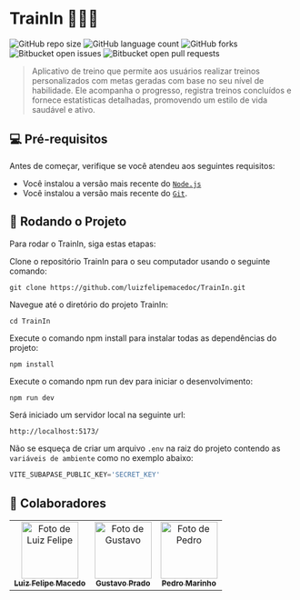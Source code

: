 # TrainIn 🏋️‍♂️💪

![GitHub repo size](https://img.shields.io/github/repo-size/iuricode/README-template?style=for-the-badge)
![GitHub language count](https://img.shields.io/github/languages/count/iuricode/README-template?style=for-the-badge)
![GitHub forks](https://img.shields.io/github/forks/iuricode/README-template?style=for-the-badge)
![Bitbucket open issues](https://img.shields.io/bitbucket/issues/iuricode/README-template?style=for-the-badge)
![Bitbucket open pull requests](https://img.shields.io/bitbucket/pr-raw/iuricode/README-template?style=for-the-badge)

> Aplicativo de treino que permite aos usuários realizar treinos personalizados com metas geradas com base no seu nível de habilidade. Ele acompanha o progresso, registra treinos concluídos e fornece estatísticas detalhadas, promovendo um estilo de vida saudável e ativo.

## 💻 Pré-requisitos

Antes de começar, verifique se você atendeu aos seguintes requisitos:

* Você instalou a versão mais recente do [`Node.js`](https://nodejs.org/pt-br/download)
* Você instalou a versão mais recente do [`Git`](https://git-scm.com/downloads).

## 🚀 Rodando o Projeto

Para rodar o TrainIn, siga estas etapas:

Clone o repositório TrainIn para o seu computador usando o seguinte comando:
```
git clone https://github.com/luizfelipemacedoc/TrainIn.git
```

Navegue até o diretório do projeto TrainIn:
```
cd TrainIn
```

Execute o comando npm install para instalar todas as dependências do projeto:
```powershell
npm install
```

Execute o comando npm run dev para iniciar o desenvolvimento:
```
npm run dev
```

Será iniciado um servidor local na seguinte url:
```
http://localhost:5173/
```

Não se esqueça de criar um arquivo `.env` na raiz do projeto contendo as `variáveis de ambiente` como no exemplo abaixo:
```js
VITE_SUBAPASE_PUBLIC_KEY='SECRET_KEY'
```

## 🤝 Colaboradores

<table>
  <tr>
    <td align="center">
      <a href="https://github.com/luizfelipemacedo">
        <img src="https://github.com/luizfelipemacedo.png" width="100px;" alt="Foto de Luiz Felipe"/><br>
        <sub>
          <b>Luiz Felipe Macedo</b>
        </sub>
      </a>
    </td>
    <td align="center">
      <a href="https://github.com/gustavopradobr">
        <img src="https://github.com/gustavopradobr.png" width="100px;" alt="Foto de Gustavo"/><br>
        <sub>
          <b>Gustavo Prado</b>
        </sub>
      </a>
    </td>
    <td align="center">
      <a href="https://github.com/pedrohmarinho">
        <img src="https://github.com/pedrohmarinho.png" width="100px;" alt="Foto de Pedro"/><br>
        <sub>
          <b>Pedro Marinho</b>
        </sub>
      </a>
    </td>
  </tr>
</table>
